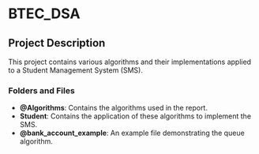 # BTEC_DSA


## Project Description

This project contains various algorithms and their implementations applied to a Student Management System (SMS).

### Folders and Files
- **@Algorithms**: Contains the algorithms used in the report.
- **Student**: Contains the application of these algorithms to implement the SMS.
- **@bank_account_example**: An example file demonstrating the queue algorithm.
